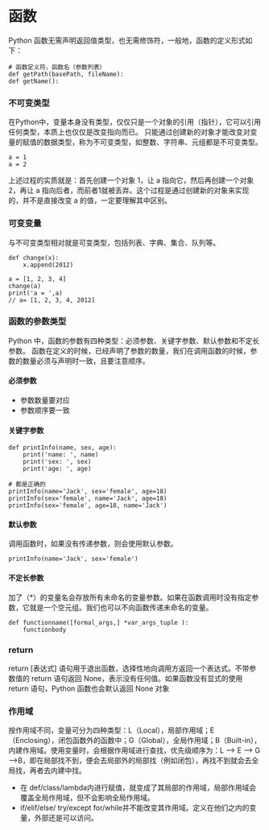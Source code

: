 # 函数

Python 函数无需声明返回值类型，也无需修饰符，一般地，函数的定义形式如下：
```
# 函数定义符，函数名（参数列表）
def getPath(basePath, fileName):
def getName():
```


### 不可变类型
在Python中，变量本身没有类型，仅仅只是一个对象的引用（指针），它可以引用任何类型，本质上也仅仅是改变指向而已。
只能通过创建新的对象才能改变对变量的赋值的数据类型，称为不可变类型，如整数、字符串、元组都是不可变类型。
```
a = 1
a = 2
```
上述过程的实质就是：首先创建一个对象 1，让 a 指向它，然后再创建一个对象 2，再让 a 指向后者，而前者1就被丢弃。这个过程是通过创建新的对象来实现的，并不是直接改变 a 的值，一定要理解其中区别。


### 可变变量
与不可变类型相对就是可变类型，包括列表、字典、集合、队列等。
```
def change(x):
    x.append(2012)

a = [1, 2, 3, 4]
change(a)
print('a = ',a)
// a= [1, 2, 3, 4, 2012]
```


### 函数的参数类型
Python 中，函数的参数有四种类型：必须参数、关键字参数、默认参数和不定长参数。
函数在定义的时候，已经声明了参数的数量，我们在调用函数的时候，参数的数量必须与声明时一致，且要注意顺序。

#### 必须参数
* 参数数量要对应
* 参数顺序要一致



#### 关键字参数
```
def printInfo(name, sex, age):
    print('name: ', name)
    print('sex: ', sex)
    print('age: ', age)

# 都是正确的
printInfo(name='Jack', sex='female', age=18)
printInfo(sex='female', name='Jack', age=18)
printInfo(sex='female', age=18, name='Jack')
```


#### 默认参数
调用函数时，如果没有传递参数，则会使用默认参数。
```
printInfo(name='Jack', sex='female')
```


#### 不定长参数
加了（*）的变量名会存放所有未命名的变量参数。如果在函数调用时没有指定参数，它就是一个空元组。我们也可以不向函数传递未命名的变量。
```
def functionname([formal_args,] *var_args_tuple ):
    functionbody
```


### return
return [表达式] 语句用于退出函数，选择性地向调用方返回一个表达式。不带参数值的 return 语句返回 None，表示没有任何值。如果函数没有显式的使用 return 语句，Python 函数也会默认返回 None 对象


### 作用域
按作用域不同，变量可分为四种类型：L（Local），局部作用域；E（Enclosing），闭包函数外的函数中；G（Global），全局作用域；B（Built-in），内建作用域。使用变量时，会根据作用域进行查找，优先级顺序为：L –> E –> G –>B，即在局部找不到，便会去局部外的局部找（例如闭包），再找不到就会去全局找，再者去内建中找。
* 在 def/class/lambda内进行赋值，就变成了其局部的作用域，局部作用域会覆盖全局作用域，但不会影响全局作用域。
* if/elif/else/ try/except for/while并不能改变其作用域。定义在他们之内的变量，外部还是可以访问。




















